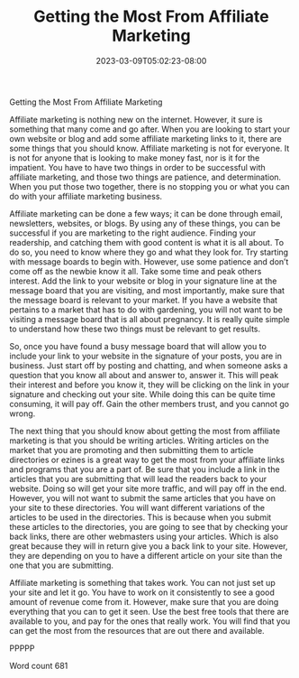 ﻿---
title: "Getting the Most From Affiliate Marketing"
date: 2023-03-09T05:02:23-08:00
description: "TXT Tips for Web Success"
featured_image: "/images/TXT.jpg"
tags: ["TXT"]
---

Getting the Most From Affiliate Marketing

Affiliate marketing is nothing new on the internet. However, it sure is something that many come and go after. When you are looking to start your own website or blog and add some affiliate marketing links to it, there are some things that you should know. Affiliate marketing is not for everyone. It is not for anyone that is looking to make money fast, nor is it for the impatient. You have to have two things in order to be successful with affiliate marketing, and those two things are patience, and determination. When you put those two together, there is no stopping you or what you can do with your affiliate marketing business.

Affiliate marketing can be done a few ways; it can be done through email, newsletters, websites, or blogs. By using any of these things, you can be successful if you are marketing to the right audience. Finding your readership, and catching them with good content is what it is all about. To do so, you need to know where they go and what they look for. Try starting with message boards to begin with. However, use some patience and don’t come off as the newbie know it all. Take some time and peak others interest. Add the link to your website or blog in your signature line at the message board that you are visiting, and most importantly, make sure that the message board is relevant to your market. If you have a website that pertains to a market that has to do with gardening, you will not want to be visiting a message board that is all about pregnancy. It is really quite simple to understand how these two things must be relevant to get results.

So, once you have found a busy message board that will allow you to include your link to your website in the signature of your posts, you are in business. Just start off by posting and chatting, and when someone asks a question that you know all about and answer to, answer it. This will peak their interest and before you know it, they will be clicking on the link in your signature and checking out your site. While doing this can be quite time consuming, it will pay off. Gain the other members trust, and you cannot go wrong.

The next thing that you should know about getting the most from affiliate marketing is that you should be writing articles. Writing articles on the market that you are promoting and then submitting them to article directories or ezines is a great way to get the most from your affiliate links and programs that you are a part of. Be sure that you include a link in the articles that you are submitting that will lead the readers back to your website. Doing so will get your site more traffic, and will pay off in the end. However, you will not want to submit the same articles that you have on your site to these directories. You will want different variations of the articles to be used in the directories. This is because when you submit these articles to the directories, you are going to see that by checking your back links, there are other webmasters using your articles. Which is also great because they will in return give you a back link to your site. However, they are depending on you to have a different article on your site than the one that you are submitting.

Affiliate marketing is something that takes work. You can not just set up your site and let it go. You have to work on it consistently to see a good amount of revenue come from it. However, make sure that you are doing everything that you can to get it seen. Use the best free tools that there are available to you, and pay for the ones that really work. You will find that you can get the most from the resources that are out there and available.

PPPPP

Word count 681
